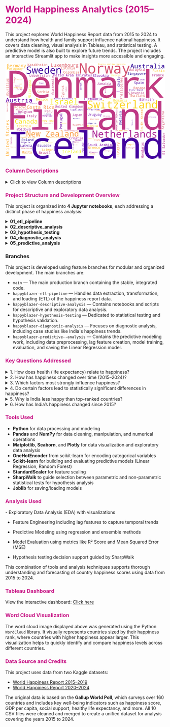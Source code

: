 <h1 style="color:#C71585;">World Happiness Analytics (2015–2024)</h1>

This project explores World Happiness Report data from 2015 to 2024 to understand how health and family support influence national happiness. It covers data cleaning, visual analysis in Tableau, and statistical testing. A predictive model is also built to explore future trends. The project includes an interactive Streamlit app to make insights more accessible and engaging.

![Happiness Word Cloud](data/images/happiness_wordcloud.png)

<h3 style="color:#C71585;">Column Descriptions</h3>

<details>
  <summary>Click to view Column descriptions</summary>

| **Column Name**                 | **Explanation**                                                                |
| ------------------------------- | ------------------------------------------------------------------------------ |
| `Country`                       | Name of the country                                                            |
| `Happiness Rank`                | Country’s position in the global happiness ranking for that year               |
| `Happiness Score`               | Overall happiness score based on survey data and contributing factors          |
| `Economy`                       | Contribution of GDP per capita to the happiness score                          |
| `Family`                        | Level of social support and family connections (based on survey responses)     |
| `Healthy life expectancy`       | Expected number of years a person can live in good health, starting from birth |
| `Freedom to make life choices`  | Level of freedom individuals feel in making life decisions                     |
| `Perceptions of corruption`     | Public perception of corruption in government and business                     |
| `Generosity`                    | Willingness to donate to others, based on survey data and donations            |
| `Continent`                     | Continent the country belongs to (added for regional analysis)                 |
| `Year`                          | Year the data was collected (2015–2024)                                        |
| `Happiness Rank (Cleaned Data)` | Adjusted rank after cleaning and standardizing the dataset                     |

</details>

<h3 style="color:#C71585;">Project Structure and Development Overview</h3>

This project is organized into **4 Jupyter notebooks**, each addressing a distinct phase of happiness analysis:

<details>
  <summary><strong>01_etl_pipeline</strong></summary>

This notebook handles the extraction, transformation, and loading (ETL) of happiness report data from 2015 to 2024. It combines and cleans data across 10 years, ensuring consistency and completeness. A final dataset of 131 countries with complete records is created by dropping countries with missing data. Additional feature engineering is performed to prepare the data for further analysis.

</details>

<details>
  <summary><strong>02_descriptive_analysis</strong></summary>

This notebook provides an overview of global happiness trends using descriptive analysis techniques. It includes key visualizations such as scatter plots, area charts, heatmaps, and bar charts. These explore relationships between health, happiness, and other contributing factors. The analysis also highlights differences in happiness patterns across continents and over time.

</details>

<details>
  <summary><strong>03_hypothesis_testing</strong></summary>

This notebook tests specific hypotheses to determine which factors significantly affect happiness. Statistical tests include the Kruskal-Wallis and Mann-Whitney U tests. Variables like family support, life expectancy, generosity, and continent are analyzed. The results provide evidence-based insights into which factors show significant differences in happiness levels.

</details>

<details>
  <summary><strong>04_diagnostic_analysis</strong></summary>

This notebook explores why India ranks lower in happiness compared to top countries. It shows that India scores less in income, health, and social support—key factors linked to happiness. It also tracks how India’s happiness score dropped from 2015 to 2020 and only partly recovered by 2024. These insights help identify what India needs to improve for better well-being.

</details>

<details>
  <summary><strong>05_predictive_analysis</strong></summary>

This notebook builds a model to predict future happiness scores of countries using data from 2015 to 2024. It includes data cleaning, creating lag features to capture past trends, and training models like Linear Regression and Random Forest. The notebook evaluates model performance and saves the Linear Regression model for future use. This helps forecast happiness trends and supports informed decision-making.

</details>

### Branches

This project is developed using feature branches for modular and organized development. The main branches are:

- `main` — The main production branch containing the stable, integrated code.
- `happyblazer-etl-pipeline` — Handles data extraction, transformation, and loading (ETL) of the happiness report data.
- `happyblazer-descriptive-analysis` — Contains notebooks and scripts for descriptive and exploratory data analysis.
- `happyblazer-hypothesis-testing` — Dedicated to statistical testing and hypothesis validation.
- `happyblazer-diagnostic-analysis` — Focuses on diagnostic analysis, including case studies like India's happiness trends.
- `happyblazer-predictive--analysis` — Contains the predictive modeling work, including data preprocessing, lag feature creation, model training, evaluation, and saving the Linear Regression model.

<h3 style="color:#C71585;">Key Questions Addressed</h3>

<details>
<summary>1. How does health (life expectancy) relate to happiness?</summary>

There is a strong positive correlation between healthy life expectancy and happiness scores across countries from 2015 to 2024. Countries with higher life expectancy generally report higher happiness levels. European nations tend to show both high life expectancy and happiness, while many African countries fall into the lower ranges. This suggests that improving health outcomes could be an effective way to increase national well-being.

</details>

<details>
<summary>2. How has happiness changed over time (2015–2024)?</summary>

Nordic countries like Finland, Denmark, Norway, and Sweden consistently rank among the happiest globally with stable scores. Their resilience reflects strong social systems and quality of life, even during crises such as the COVID-19 pandemic. Conversely, countries like Afghanistan and many Sub-Saharan African nations remain at the lowest happiness levels. India’s happiness scores fluctuate but generally stay in the lower-middle range, indicating ongoing challenges.

</details>

<details>
<summary>3. Which factors most strongly influence happiness?</summary>

Family and social connections show the strongest positive correlation with happiness at 0.82, highlighting their importance. Economic prosperity (GDP per capita) closely follows with a correlation of 0.81. Healthy life expectancy is also a major contributor with a correlation of 0.79. Perceptions of corruption negatively impact happiness, while generosity has only a weak positive correlation.

</details>

<details>
<summary>4. Do certain factors lead to statistically significant differences in happiness?</summary>

Statistical tests reveal that family support and life expectancy affect happiness levels. These factors show clear differences in average happiness scores between groups. Generosity, despite being positively viewed, does not have a significant statistical impact on happiness. This underscores the key role of social and health factors in well-being.

</details>

<details>
<summary>5. Why is India less happy than top-ranked countries?</summary>

India ranks lower in happiness because it scores significantly less in income, healthy life expectancy, and social support compared to top countries like Finland and Denmark. These three factors are closely linked to happiness. The top-performing countries maintain a strong balance across all of them, highlighting where India can focus to improve national well-being.

</details>

<details>
<summary>6. How has India’s happiness changed since 2015?</summary>

India’s happiness score declined from 4.5 in 2015 to around 3.5 in 2020, with the sharpest drop during the COVID-19 pandemic. By 2024, it recovered slightly to about 4.2 but remains below pre-2018 levels. This trend points to lasting effects of socioeconomic challenges that still impact overall happiness.

</details>

<h3 style="color:#C71585;">Tools Used</h3>

- **Python** for data processing and modeling
- **Pandas** and **NumPy** for data cleaning, manipulation, and numerical operations
- **Matplotlib**, **Seaborn**, and **Plotly** for data visualization and exploratory data analysis
- **OneHotEncoder** from scikit-learn for encoding categorical variables
- **Scikit-learn** for building and evaluating predictive models (Linear Regression, Random Forest)
- **StandardScaler** for feature scaling
- **SharpWalk** to guide selection between parametric and non-parametric statistical tests for hypothesis analysis
- **Joblib** for saving/loading models

<h3 style="color:#C71585;">Analysis Used</h3>
- Exploratory Data Analysis (EDA) with visualizations

- Feature Engineering including lag features to capture temporal trends

- Predictive Modeling using regression and ensemble methods

- Model Evaluation using metrics like R² Score and Mean Squared Error (MSE)

- Hypothesis testing decision support guided by SharpWalk

This combination of tools and analysis techniques supports thorough understanding and forecasting of country happiness scores using data from 2015 to 2024.

<h3 style="color:#C71585;">Tableau Dashboard</h3>

View the interactive dashboard: [Click here](https://public.tableau.com/app/profile/angel.jayakumar/viz/Book2_17521895743850/Whatmakenationshappy)

<h3 style="color:#C71585;">Word Cloud Visualization</h3>

The word cloud image displayed above was generated using the Python `WordCloud` library. It visually represents countries sized by their happiness rank, where countries with higher happiness appear larger. This visualization helps to quickly identify and compare happiness levels across different countries.

<h3 style="color:#C71585;">Data Source and Credits</h3>

This project uses data from two Kaggle datasets:

- [World Happiness Report 2015–2019](https://www.kaggle.com/datasets/unsdsn/world-happiness?select=2019.csv)
- [World Happiness Report 2020–2024](https://www.kaggle.com/datasets/samithsachidanandan/world-happiness-report-2020-2024)

The original data is based on the **Gallup World Poll**, which surveys over 160 countries and includes key well-being indicators such as happiness score, GDP per capita, social support, healthy life expectancy, and more. All 10 CSV files were cleaned and merged to create a unified dataset for analysis covering the years 2015 to 2024.

